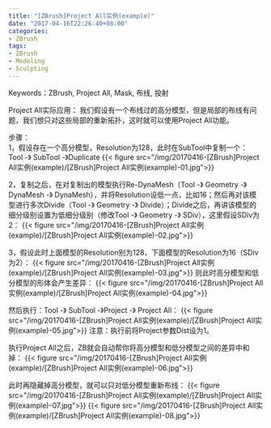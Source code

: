 ```yaml
---
title: "[ZBrush]Project All实例(example)"
date: "2017-04-16T22:26:40+08:00"
categories:
- ZBrush
tags:
- ZBrush
- Modeling
- Sculpting
---
```


Keywords：ZBrush, Project All, Mask, 布线, 投射


Project All实际应用：
我们假设有一个布线过的高分模型，但是局部的布线有问题，我们想只对这些局部的重新拓扑，这时就可以使用Project All功能。

步骤：  
1，假设存在一个高分模型，Resolution为128，此时在SubTool中复制一个：
Tool -》 SubTool -》Duplicate
{{< figure src="/img/20170416-[ZBrush]Project All实例(example)/[ZBrush]Project All实例(example)-01.jpg">}}

2，复制之后，在对复制出的模型执行Re-DynaMesh（Tool -》 Geometry -》 DynaMesh -》 DynaMesh），并将Resolution设低一点，比如16；然后再对该模型进行多次Divide（Tool -》 Geometry -》 Divide）；Divide之后，再讲该模型的细分级别设置为低细分级别（修改Tool -》 Geometry -》 SDiv），这里假设SDiv为2：
{{< figure src="/img/20170416-[ZBrush]Project All实例(example)/[ZBrush]Project All实例(example)-02.jpg">}}

3，假设此时上面模型的Resolution别为128，下面模型的Resolution为16（SDiv为2）：
{{< figure src="/img/20170416-[ZBrush]Project All实例(example)/[ZBrush]Project All实例(example)-03.jpg">}}
则此时高分模型和低分模型的形体会产生差异：
{{< figure src="/img/20170416-[ZBrush]Project All实例(example)/[ZBrush]Project All实例(example)-04.jpg">}}

然后执行：Tool -》 SubTool -》Project -》 Project All：
{{< figure src="/img/20170416-[ZBrush]Project All实例(example)/[ZBrush]Project All实例(example)-05.jpg">}}
注意：执行前将Project参数Dist设为1。

执行Project All之后，ZB就会自动帮你将高分模型和低分模型之间的差异中和掉：
{{< figure src="/img/20170416-[ZBrush]Project All实例(example)/[ZBrush]Project All实例(example)-06.jpg">}}

此时再隐藏掉高分模型，就可以只对低分模型重新布线：
{{< figure src="/img/20170416-[ZBrush]Project All实例(example)/[ZBrush]Project All实例(example)-07.jpg">}}
{{< figure src="/img/20170416-[ZBrush]Project All实例(example)/[ZBrush]Project All实例(example)-08.jpg">}}